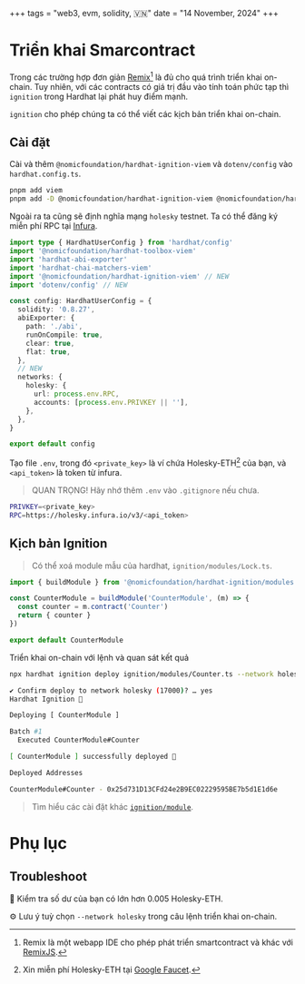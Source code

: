 +++
tags = "web3, evm, solidity, 🇻🇳"
date = "14 November, 2024"
+++

# Triển khai Smarcontract

Trong các trường hợp đơn giản [Remix](https://remix.ethereum.org/)[^1] là đủ cho quá trình triển khai on-chain. Tuy nhiên, với các contracts có giá trị đầu vào tính toán phức tạp thì `ignition` trong Hardhat lại phát huy điểm mạnh.

`ignition` cho phép chúng ta có thể viết các kịch bản triển khai on-chain.

[^1]: Remix là một webapp IDE cho phép phát triển smartcontract và khác với [RemixJS](https://remix.run/).

## Cài đặt

Cài và thêm `@nomicfoundation/hardhat-ignition-viem` và `dotenv/config` vào `hardhat.config.ts`.

```bash
pnpm add viem
pnpm add -D @nomicfoundation/hardhat-ignition-viem @nomicfoundation/hardhat-ignition dotenv
```

Ngoài ra ta cũng sẽ định nghĩa mạng `holesky` testnet. Ta có thể đăng ký miễn phí RPC tại [Infura](infura.io).

```ts label="hardhat.config.ts" group="install"
import type { HardhatUserConfig } from 'hardhat/config'
import '@nomicfoundation/hardhat-toolbox-viem'
import 'hardhat-abi-exporter'
import 'hardhat-chai-matchers-viem'
import '@nomicfoundation/hardhat-ignition-viem' // NEW
import 'dotenv/config' // NEW

const config: HardhatUserConfig = {
  solidity: '0.8.27',
  abiExporter: {
    path: './abi',
    runOnCompile: true,
    clear: true,
    flat: true,
  },
  // NEW
  networks: {
    holesky: {
      url: process.env.RPC,
      accounts: [process.env.PRIVKEY || ''],
    },
  },
}

export default config
```

Tạo file `.env`, trong đó `<private_key>` là ví chứa Holesky-ETH[^2] của bạn, và `<api_token>` là token từ infura.

> QUAN TRỌNG! Hãy nhớ thêm `.env` vào `.gitignore` nếu chưa.

```bash label=".env" group="env"
PRIVKEY=<private_key>
RPC=https://holesky.infura.io/v3/<api_token>
```

[^2]: Xin miễn phí Holesky-ETH tại [Google Faucet](https://cloud.google.com/application/web3/faucet/ethereum/holesky).

## Kịch bản Ignition

> Có thể xoá module mẫu của hardhat, `ignition/modules/Lock.ts`.

```ts label="ignition/modules/Counter.ts" group="ignition"
import { buildModule } from '@nomicfoundation/hardhat-ignition/modules'

const CounterModule = buildModule('CounterModule', (m) => {
  const counter = m.contract('Counter')
  return { counter }
})

export default CounterModule
```

Triển khai on-chain với lệnh và quan sát kết quả

```bash
npx hardhat ignition deploy ignition/modules/Counter.ts --network holesky

✔ Confirm deploy to network holesky (17000)? … yes
Hardhat Ignition 🚀

Deploying [ CounterModule ]

Batch #1
  Executed CounterModule#Counter

[ CounterModule ] successfully deployed 🚀

Deployed Addresses

CounterModule#Counter - 0x25d731D13CFd24e2B9EC02229595BE7b5d1E1d6e
```

> Tìm hiểu các cài đặt khác [`ignition/module`](https://hardhat.org/ignition/docs/getting-started#creating-your-first-module).

# Phụ lục

## Troubleshoot

💸 Kiểm tra số dư của bạn có lớn hơn 0.005 Holesky-ETH.

⚙️ Lưu ý tuỳ chọn `--network holesky` trong câu lệnh triển khai on-chain.
